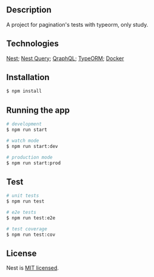## Description

A project for pagination's tests with typeorm, only study.

## Technologies

[Nest](https://github.com/nestjs/nest);
[Nest Query](https://doug-martin.github.io/nestjs-query/);
[QraphQL](https://graphql.org/);
[TypeORM](https://typeorm.io/);
[Docker](https://www.docker.com/)

## Installation

```bash
$ npm install
```

## Running the app

```bash
# development
$ npm run start

# watch mode
$ npm run start:dev

# production mode
$ npm run start:prod
```

## Test

```bash
# unit tests
$ npm run test

# e2e tests
$ npm run test:e2e

# test coverage
$ npm run test:cov
```

## License

Nest is [MIT licensed](LICENSE).
